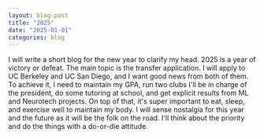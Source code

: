 ```yaml
---
layout: blog-post
title: "2025"
date: "2025-01-01"
categories: blog
---
```

I will write a short blog for the new year to clarify my head. 2025 is a year of victory or defeat. The main topic is the transfer application. I will apply to UC Berkeley and UC San Diego, and I want good news from both of them. To achieve it, I need to maintain my GPA, run two clubs I'll be in charge of the president, do some tutoring at school, and get explicit results from ML and Neurotech projects. On top of that, it's super important to eat, sleep, and exercise well to maintain my body. I will sense nostalgia for this year and the future as it will be the folk on the road. I'll think about the priority and do the things with a do-or-die attitude.